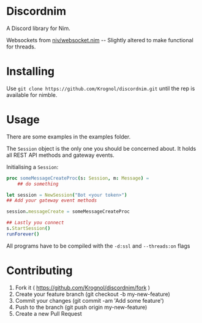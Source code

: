 # Discordnim

A Discord library for Nim. 

Websockets from [niv/websocket.nim](https://github.com/niv/websocket.nim) -- Slightly altered to make functional for threads.

# Installing

Use `git clone https://github.com/Krognol/discordnim.git` until the rep is available for nimble.

# Usage

There are some examples in the examples folder.

The `Session` object is the only one you should be concerned about.
It holds all REST API methods and gateway events.

Initialising a `Session`:

```nim
proc someMessageCreateProc(s: Session, m: Message) =
    ## do something

let session = NewSession("Bot <your token>")
## Add your gateway event methods

session.messageCreate = someMessageCreateProc

## Lastly you connect 
s.StartSession()
runForever()
```


All programs have to be compiled with the `-d:ssl` and `--threads:on` flags

# Contributing

1. Fork it ( https://github.com/Krognol/discordnim/fork )
2. Create your feature branch (git checkout -b my-new-feature)
3. Commit your changes (git commit -am 'Add some feature')
4. Push to the branch (git push origin my-new-feature)
5. Create a new Pull Request